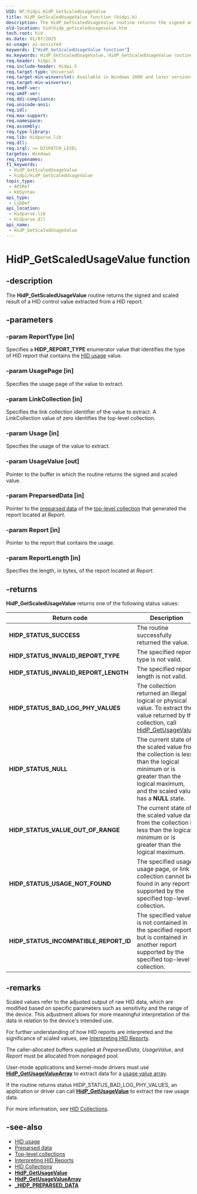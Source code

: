 ```yaml
---
UID: NF:hidpi.HidP_GetScaledUsageValue
title: HidP_GetScaledUsageValue function (hidpi.h)
description: The HidP_GetScaledUsageValue routine returns the signed and scaled result of a HID control value extracted from a HID report.
old-location: hid\hidp_getscaledusagevalue.htm
tech.root: hid
ms.date: 01/07/2025
ai-usage: ai-assisted
keywords: ["HidP_GetScaledUsageValue function"]
ms.keywords: HidP_GetScaledUsageValue, HidP_GetScaledUsageValue routine [Human Input Devices], hid.hidp_getscaledusagevalue, hidfunc_7fa22086-ab66-4c6b-a7de-65adce226b10.xml, hidpi/HidP_GetScaledUsageValue
req.header: hidpi.h
req.include-header: Hidpi.h
req.target-type: Universal
req.target-min-winverclnt: Available in Windows 2000 and later versions of Windows.
req.target-min-winversvr: 
req.kmdf-ver: 
req.umdf-ver: 
req.ddi-compliance: 
req.unicode-ansi: 
req.idl: 
req.max-support: 
req.namespace: 
req.assembly: 
req.type-library: 
req.lib: Hidparse.lib
req.dll: 
req.irql: <= DISPATCH_LEVEL
targetos: Windows
req.typenames: 
f1_keywords:
 - HidP_GetScaledUsageValue
 - hidpi/HidP_GetScaledUsageValue
topic_type:
 - APIRef
 - kbSyntax
api_type:
 - LibDef
api_location:
 - Hidparse.lib
 - Hidparse.dll
api_name:
 - HidP_GetScaledUsageValue
---
```


# HidP_GetScaledUsageValue function

## -description

The **HidP_GetScaledUsageValue** routine returns the signed and scaled result of a HID control value extracted from a HID report.

## -parameters

### -param ReportType [in]

Specifies a **HIDP_REPORT_TYPE** enumerator value that identifies the type of HID report that contains the [HID usage](/windows-hardware/drivers/hid/hid-usages) value.

### -param UsagePage [in]

Specifies the usage page of the value to extract.

### -param LinkCollection [in]

Specifies the link collection identifier of the value to extract. A LinkCollection value of zero identifies the top-level collection.

### -param Usage [in]

Specifies the usage of the value to extract.

### -param UsageValue [out]

Pointer to the buffer in which the routine returns the signed and scaled value.

### -param PreparsedData [in]

Pointer to the [preparsed data](/windows-hardware/drivers/hid/preparsed-data) of the [top-level collection](/windows-hardware/drivers/hid/top-level-collections) that generated the report located at *Report*.

### -param Report [in]

Pointer to the report that contains the usage.

### -param ReportLength [in]

Specifies the length, in bytes, of the report located at *Report*.

## -returns

**HidP_GetScaledUsageValue** returns one of the following status values:

| Return code | Description |
|--|--|
| **HIDP_STATUS_SUCCESS** | The routine successfully returned the value. |
| **HIDP_STATUS_INVALID_REPORT_TYPE** | The specified report type is not valid. |
| **HIDP_STATUS_INVALID_REPORT_LENGTH** | The specified report length is not valid. |
| **HIDP_STATUS_BAD_LOG_PHY_VALUES** | The collection returned an illegal logical or physical value. To extract the value returned by the collection, call [HidP_GetUsageValue](/windows-hardware/drivers/ddi/hidpi/nf-hidpi-hidp_getusagevalue). |
| **HIDP_STATUS_NULL** | The current state of the scaled value from the collection is less than the logical minimum or is greater than the logical maximum, and the scaled value has a **NULL** state. |
| **HIDP_STATUS_VALUE_OUT_OF_RANGE** | The current state of the scaled value data from the collection is less than the logical minimum or is greater than the logical maximum. |
| **HIDP_STATUS_USAGE_NOT_FOUND** | The specified usage, usage page, or link collection cannot be found in any report supported by the specified top-level collection. |
| **HIDP_STATUS_INCOMPATIBLE_REPORT_ID** | The specified value is not contained in the specified report, but is contained in another report supported by the specified top-level collection. |

## -remarks

Scaled values refer to the adjusted output of raw HID data, which are modified based on specific parameters such as sensitivity and the range of the device. This adjustment allows for more meaningful interpretation of the data in relation to the device's intended use.

For further understanding of how HID reports are interpreted and the significance of scaled values, see [Interpreting HID Reports](/windows-hardware/drivers/hid/interpreting-hid-reports).

The caller-allocated buffers supplied at *PreparsedData*, *UsageValue*, and *Report* must be allocated from nonpaged pool.

User-mode applications and kernel-mode drivers must use **[HidP_GetUsageValueArray](/windows-hardware/drivers/ddi/hidpi/nf-hidpi-hidp_getusagevaluearray)** to extract data for a [usage value array](/windows-hardware/drivers/hid/value-capability-arrays).

If the routine returns status HIDP_STATUS_BAD_LOG_PHY_VALUES, an application or driver can call **[HidP_GetUsageValue](/windows-hardware/drivers/ddi/hidpi/nf-hidpi-hidp_getusagevalue)** to extract the raw usage data.

For more information, see [HID Collections](/windows-hardware/drivers/hid/hid-collections).

## -see-also

- [HID usage](/windows-hardware/drivers/hid/hid-usages)
- [Preparsed data](/windows-hardware/drivers/hid/preparsed-data)
- [Top-level collections](/windows-hardware/drivers/hid/top-level-collections)
- [Interpreting HID Reports](/windows-hardware/drivers/hid/interpreting-hid-reports)
- [HID Collections](/windows-hardware/drivers/hid/hid-collections)
- **[HidP_GetUsageValue](/windows-hardware/drivers/ddi/hidpi/nf-hidpi-hidp_getusagevalue)**
- **[HidP_GetUsageValueArray](/windows-hardware/drivers/ddi/hidpi/nf-hidpi-hidp_getusagevaluearray)**
- **[_HIDP_PREPARSED_DATA](/windows-hardware/drivers/ddi/hidsdi/nf-hidsdi-hidd_getpreparseddata)**
